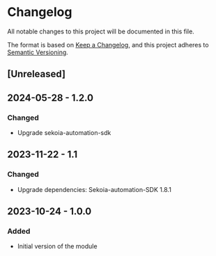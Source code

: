 # Changelog

All notable changes to this project will be documented in this file.

The format is based on [Keep a Changelog](https://keepachangelog.com/en/1.0.0/),
and this project adheres to [Semantic Versioning](https://semver.org/spec/v2.0.0.html).

## [Unreleased]

## 2024-05-28 - 1.2.0

### Changed

- Upgrade sekoia-automation-sdk

## 2023-11-22 - 1.1

### Changed

- Upgrade dependencies: Sekoia-automation-SDK 1.8.1

## 2023-10-24 - 1.0.0

### Added

- Initial version of the module
